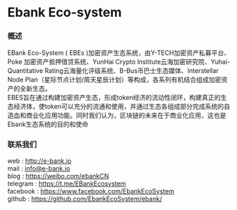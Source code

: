 # Ebank Eco-system
### 概述
EBank Eco-System ( EBEs )加密资产生态系统，由Y-TECH加密资产私募平台、Poke 加密资产抵押借贷系统、YunHai Crypto Institute云海加密研究院、Yuhai-Quantitative Rating云海量化评级系统、B-Bus币巴士生态媒体、Interstellar Node Plan（星际节点计划/周天星辰计划）等构成，各系列有机结合组成加密资产的全新生态。<br>
EBES旨在通过构建加密资产生态，形成token经济的流动性闭环，构建真正的生态经济体，使token可以充分的流通和使用，并通过生态各组成部分完成系统的自造血和商业化应用功能。同时我们认为，区块链的未来在于商业化应用，这也是Ebank生态系统的目的和使命
### 联系我们
web : http://e-bank.io <br>
mail : info@e-bank.io <br>
blog : https://weibo.com/ebankCN <br>
telegram : https://t.me/EBankEcosystem <br>
facebook : https://www.facebook.com/EbankEcoSystem <br>
github : https://github.com/EbankEcoSystem/ebank/

